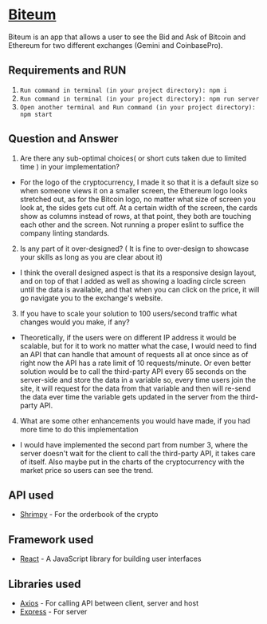 # [Biteum](https://biteum.herokuapp.com/)
Biteum is an app that allows a user to see the Bid and Ask of Bitcoin and Ethereum for two different exchanges (Gemini and CoinbasePro).

## Requirements and RUN
1. `Run command in terminal (in your project directory): npm i`
2. `Run command in terminal (in your project directory): npm run server`
3. `Open another terminal and Run command (in your project directory): npm start`

## Question and Answer
1. Are there any sub-optimal choices( or short cuts taken due to limited time ) in your implementation?
- For the logo of the cryptocurrency, I made it so that it is a default size so when someone views it on a smaller screen, the Ethereum logo looks stretched out, as for the Bitcoin logo, no matter what size of screen you look at, the sides gets cut off. At a certain width of the screen, the cards show as columns instead of rows, at that point, they both are touching each other and the screen. Not running a proper eslint to suffice the company linting standards.

2. Is any part of it over-designed? ( It is fine to over-design to showcase your skills as long as you are clear about it)
- I think the overall  designed aspect is that its a responsive design layout, and on top of that I added as well as showing a loading circle screen until the data is available, and that when you can click on the price, it will go navigate you to the exchange's website.

3. If you have to scale your solution to 100 users/second traffic what changes would you make, if any?
- Theoretically, if the users were on different IP address it would be scalable, but for it to work no matter what the case, I would need to find an API that can handle that amount of requests all at once since as of right now the API has a rate limit of 10 requests/minute. Or even better solution would be to call the third-party API every 65 seconds on the server-side and store the data in a variable so, every time users join the site, it will request for the data from that variable and then will re-send the data ever time the variable gets updated in the server from the third-party API.

4. What are some other enhancements you would have made, if you had more time to do this implementation
- I would have implemented the second part from number 3, where the server doesn't wait for the client to call the third-party API, it takes care of itself. Also maybe put in the charts of the cryptocurrency with the market price so users can see the trend.

## API used
- [Shrimpy](https://developers.shrimpy.io/docs/#introduction) - For the orderbook of the crypto

## Framework used
- [React](https://reactjs.org/) - A JavaScript library for building user interfaces

## Libraries used
- [Axios](https://www.npmjs.com/package/axios) - For calling API between client, server and host
- [Express](https://www.npmjs.com/package/express) - For server
